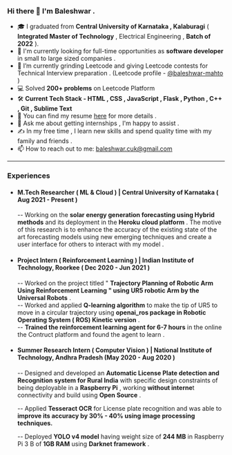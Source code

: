 ### Hi there 👋 I'm Baleshwar .


- 🎓 I graduated from **Central University of Karnataka , Kalaburagi** ( **Integrated Master of Technology** , Electrical Engineering , **Batch of 2022** ).
- 🔭 I'm currently looking for full-time opportunities as **software developer** in small to large sized companies .
- 🌱 I’m currently grinding Leetcode and giving Leetcode contests  for Technical Interview preparation . (Leetcode profile - [@baleshwar-mahto](https://leetcode.com/baleshwar-mahto/ ) )
- 💻 Solved **200+ problems** on Leetcode Platform
- 🛠 **Current Tech Stack - HTML , CSS , JavaScript , Flask , Python , C++ , Git , Sublime Text**
- 📄 You can find my resume [here](https://drive.google.com/file/d/1jm4S6pgY5h30857tRRsmkCUr0ocPpo3j/view ) for more details .
- 💬 Ask me about getting internships , I'm happy to assist .
- ✍️ In my free time , I learn new skills and spend quality time with my family and friends .
- 📫 How to reach out to me: baleshwar.cuk@gmail.com


---
### Experiences
- #### M.Tech Researcher ( ML & Cloud ) | Central University of Karnataka ( Aug 2021 - Present ) <br>
    -- Working on the **solar energy generation forecasting using Hybrid methods** and its deployment in the **Heroku cloud platform** . The motive of this research is to enhance the accuracy of the existing state of the art forecasting models using new emerging techniques and create a user interface for others to interact with my model .
    
- #### Project Intern ( Reinforcement Learning ) | Indian Institute of Technology, Roorkee ( Dec 2020 - Jun 2021 ) <br>
    -- Worked on the project titled " **Trajectory Planning of Robotic Arm Using Reinforcement Learning " using UR5 robotic Arm by the Universal Robots** .<br>
    -- Worked and applied **Q-learning algorithm** to make the tip of UR5 to move in a circular trajectory using **openai_ros package in Robotic Operating System ( ROS) Kinetic version** .<br>
    -- **Trained the reinforcement learning agent for 6-7 hours** in the online the Contruct platform and found the agent to learn .<br>

- #### Summer Research Intern ( Computer Vision ) | National Institute of Technology, Andhra Pradesh (May 2020 - Aug 2020 ) <br>
    -- Designed and developed an **Automatic License Plate detection and Recognition system for Rural India** with specific design constraints of being deployable in a **Raspberry Pi** , working **without interne**t connectivity and build using **Open Source** . <br>

    -- Applied **Tesseract OCR** for License plate recognition and was able to **improve its accuracy by 30% - 40% using image processing techniques.** <br>

    -- Deployed **YOLO v4 model** having weight size of **244 MB** in Raspberry Pi 3 B of **1GB RAM** using **Darknet framework** . <br>



